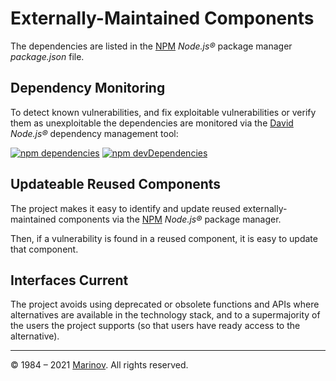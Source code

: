 # Externally-Maintained Components

The dependencies are listed in the [NPM](https://www.npmjs.com/ "NPM") *Node.js®* package manager *package.json* file.

## Dependency Monitoring

To detect known vulnerabilities, and fix exploitable vulnerabilities or verify them as unexploitable the dependencies are monitored via the [David](https://david-dm.org/ "David") *Node.js®* dependency management tool:

[![npm dependencies](https://status.david-dm.org/gh/Yrkki/cv-generator-fe.svg)](https://david-dm.org/Yrkki/cv-generator-fe "npm dependencies")
[![npm devDependencies](https://status.david-dm.org/gh/Yrkki/cv-generator-fe.svg?type=dev)](https://david-dm.org/Yrkki/cv-generator-fe?type=dev "npm devDependencies")

## Updateable Reused Components

The project makes it easy to identify and update reused externally-maintained components via the [NPM](https://www.npmjs.com/ "NPM") *Node.js®* package manager.

Then, if a vulnerability is found in a reused component, it is easy to update that component.

## Interfaces Current

The project avoids using deprecated or obsolete functions and APIs where alternatives are available in the technology stack, and to a supermajority of the users the project supports (so that users have ready access to the alternative).

---

© 1984 – 2021 [Marinov](http://marinov.ml "Marinov"). All rights reserved.
